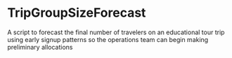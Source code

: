 # TripGroupSizeForecast
A script to forecast the final number of travelers on an educational tour trip using early signup patterns so the operations team can begin making preliminary allocations
